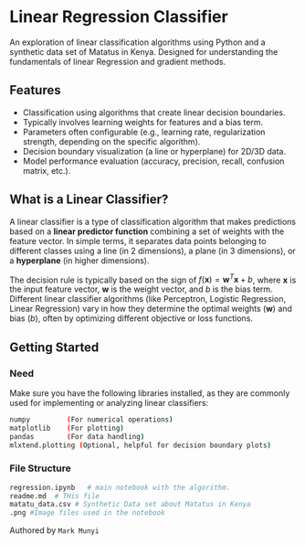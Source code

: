 # Linear Regression Classifier

An exploration of linear classification algorithms using Python and a synthetic data set of Matatus in Kenya. Designed for understanding the fundamentals of linear Regression and gradient methods.

## Features

-   Classification using algorithms that create linear decision boundaries.
-   Typically involves learning weights for features and a bias term.
-   Parameters often configurable (e.g., learning rate, regularization strength, depending on the specific algorithm).
-   Decision boundary visualization (a line or hyperplane) for 2D/3D data.
-   Model performance evaluation (accuracy, precision, recall, confusion matrix, etc.).

## What is a Linear Classifier?

A linear classifier is a type of classification algorithm that makes predictions based on a **linear predictor function** combining a set of weights with the feature vector. In simple terms, it separates data points belonging to different classes using a line (in 2 dimensions), a plane (in 3 dimensions), or a **hyperplane** (in higher dimensions).

The decision rule is typically based on the sign of $f(\mathbf{x}) = \mathbf{w}^T \mathbf{x} + b$, where $\mathbf{x}$ is the input feature vector, $\mathbf{w}$ is the weight vector, and $b$ is the bias term. Different linear classifier algorithms (like Perceptron, Logistic Regression, Linear Regression) vary in how they determine the optimal weights ($\mathbf{w}$) and bias ($b$), often by optimizing different objective or loss functions.

## Getting Started

### Need

Make sure you have the following libraries installed, as they are commonly used for implementing or analyzing linear classifiers:

```bash
numpy         (For numerical operations)
matplotlib    (For plotting)
pandas        (For data handling)
mlxtend.plotting (Optional, helpful for decision boundary plots)
```

### File Structure

```bash
regression.ipynb   # main notebook with the algorithm.
readme.md  # THis file
matatu_data.csv # Synthetic Data set about Matatus in Kenya
.png #Image files used in the notebook
```
Authored by `Mark Munyi`